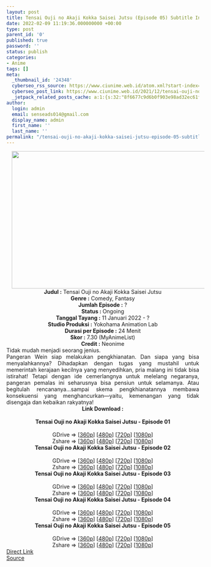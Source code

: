 ```yaml
---
layout: post
title: Tensai Ouji no Akaji Kokka Saisei Jutsu (Episode 05) Subtitle Indonesia
date: 2022-02-09 11:19:36.000000000 +00:00
type: post
parent_id: '0'
published: true
password: ''
status: publish
categories:
- Anime
tags: []
meta:
  _thumbnail_id: '24348'
  cyberseo_rss_source: https://www.ciunime.web.id/atom.xml?start-index=1
  cyberseo_post_link: https://www.ciunime.web.id/2021/12/tensai-ouji-no-akaji-kokka-saisei-jutsu.html
  _jetpack_related_posts_cache: a:1:{s:32:"8f6677c9d6b0f903e98ad32ec61f8deb";a:2:{s:7:"expires";i:1657235823;s:7:"payload";a:3:{i:0;a:1:{s:2:"id";i:25213;}i:1;a:1:{s:2:"id";i:25178;}i:2;a:1:{s:2:"id";i:24903;}}}}
author:
  login: admin
  email: senseads014@gmail.com
  display_name: admin
  first_name: ''
  last_name: ''
permalink: "/tensai-ouji-no-akaji-kokka-saisei-jutsu-episode-05-subtitle-indonesia/"
---
```

<div class="separator" style="clear: both; text-align: center;"><a href="https://blogger.googleusercontent.com/img/a/AVvXsEjvr3EMlyzt0jSC6c2RA1k4TR5p3IdkzrPBWwo84K-chWSfClWVW2pQt-gTl5hq7FsFVTAhJn57RT3s-B2wPSPKCGxo0QNfu20UxRvF_Mxn-kzJ3fF5maGUZt_GxPNRWZfIXsDa86cUskE1jclss-bg8mfmSkrcFO8EyLYIInt3FN4sfjykV0IclDXN=s1280" style="margin-left: 1em; margin-right: 1em;"><img border="0" data-original-height="720" data-original-width="1280" height="360" src="{{ site.baseurl }}/assets/2022/02/AVvXsEjvr3EMlyzt0jSC6c2RA1k4TR5p3IdkzrPBWwo84K-chWSfClWVW2pQt-gTl5hq7FsFVTAhJn57RT3s-B2wPSPKCGxo0QNfu20UxRvF_Mxn-kzJ3fF5maGUZt_GxPNRWZfIXsDa86cUskE1jclss-bg8mfmSkrcFO8EyLYIInt3FN4sfjykV0IclDXN=w640-h360" width="640" /></a></div>
<div class="separator" style="clear: both; text-align: center;"></div>
<div style="text-align: center;"><b>Judul</b><b><b> </b>:</b> Tensai Ouji no Akaji Kokka Saisei Jutsu</div>
<div style="text-align: center;"><b><b>Genre :</b></b> Comedy, Fantasy</div>
<div style="text-align: center;"><b>Jumlah Episode :</b> ?<br /><b>Status :&nbsp;</b>Ongoing<br /><b>Tanggal Tayang :</b> 11 Januari 2022 - ?<br /><b>Studio Produksi :</b>&nbsp;Yokohama Animation Lab<br /><b>Durasi per Episode :</b> 24 Menit</div>
<div style="text-align: center;"><b>Skor :</b> 7.30 (MyAnimeList)</div>
<div style="text-align: center;"><b>Credit :</b>&nbsp;Neonime</div>
<div style="text-align: center;"></div>
<div style="text-align: justify;">
<div>Tidak mudah menjadi seorang jenius.</div>
<div></div>
<div>Pangeran Wein siap melakukan pengkhianatan. Dan siapa yang bisa menyalahkannya? Dihadapkan dengan tugas yang mustahil untuk memerintah kerajaan kecilnya yang menyedihkan, pria malang ini tidak bisa istirahat! Tetapi dengan ide cemerlangnya untuk melelang negaranya, pangeran pemalas ini seharusnya bisa pensiun untuk selamanya. Atau begitulah rencananya...sampai skema pengkhianatannya membawa konsekuensi yang menghancurkan—yaitu, kemenangan yang tidak disengaja dan kebaikan rakyatnya!</div>
</div>
<div style="text-align: justify;"></div>
<div style="text-align: justify;"></div>
<div style="text-align: center;">
<div style="text-align: center;">
<div style="text-align: left;">
<div style="text-align: center;"><b>Link Download :</b></div>
<div style="text-align: center;"><b><br /></b></div>
<div style="text-align: center;"><span style="text-align: left;"><b>Tensai Ouji no Akaji Kokka Saisei Jutsu&nbsp;</b></span><b>- Episode 01</b></div>
<div style="text-align: center;"><b><br /></b></div>
<div style="text-align: center;">GDrive =&gt; [<a href="https://www.mp4upload.com/btmqobahhyeu" target="_blank" rel="noopener">360p</a>] [<a href="https://acefile.co/f/65042432/neonime_pangeran-jenius-dipaksa-ngelunasi-utang-negara-01-480p-zip" target="_blank" rel="noopener">480p</a>] [<a href="https://acefile.co/f/65042587/neonime_pangeran-jenius-dipaksa-ngelunasi-utang-negara-01-720p-zip" target="_blank" rel="noopener">720p</a>] [<a href="https://acefile.co/f/65042782/neonime_pangeran-jenius-dipaksa-ngelunasi-utang-negara-01-1080p-zip" target="_blank" rel="noopener">1080p</a>]</div>
<div style="text-align: center;">Zshare =&gt; [<a href="https://www5.zippyshare.com/v/SDXAA0RK/file.html" target="_blank" rel="noopener">360p</a>] [<a href="https://www56.zippyshare.com/v/kN0zzfOY/file.html" target="_blank" rel="noopener">480p</a>] [<a href="https://www8.zippyshare.com/v/QwBh27rD/file.html" target="_blank" rel="noopener">720p</a>] [<a href="https://www31.zippyshare.com/v/xAjbWUaI/file.html" target="_blank" rel="noopener">1080p</a>]</div>
<div style="text-align: center;"></div>
<div style="text-align: center;">
<div><span style="text-align: left;"><b>Tensai Ouji no Akaji Kokka Saisei Jutsu&nbsp;</b></span><b>- Episode 02</b></div>
<div><b><br /></b></div>
<div>GDrive =&gt; [<a href="https://www.mp4upload.com/ti6ybi73y5o4" target="_blank" rel="noopener">360p</a>] [<a href="https://www.mp4upload.com/tuyesemtma7v" target="_blank" rel="noopener">480p</a>] [<a href="https://www.mp4upload.com/mlagkvwhmsi1" target="_blank" rel="noopener">720p</a>] [<a href="https://mir.cr/IDHDEVQZ" target="_blank" rel="noopener">1080p</a>]</div>
<div>Zshare =&gt; [<a href="https://www4.zippyshare.com/v/Lgu5Tenz/file.html" target="_blank" rel="noopener">360p</a>] [<a href="https://www26.zippyshare.com/v/QiqOPcGb/file.html" target="_blank" rel="noopener">480p</a>] [<a href="https://www57.zippyshare.com/v/aulITOvP/file.html" target="_blank" rel="noopener">720p</a>] [<a href="https://www85.zippyshare.com/v/KFpqlmtD/file.html" target="_blank" rel="noopener">1080p</a>]</div>
<div></div>
<div>
<div><span style="text-align: left;"><b>Tensai Ouji no Akaji Kokka Saisei Jutsu&nbsp;</b></span><b>- Episode 03</b></div>
<div><b><br /></b></div>
<div>GDrive =&gt; [<a href="https://www.mp4upload.com/4xf15q1hm0tk" target="_blank" rel="noopener">360p</a>] [<a href="https://acefile.co/f/66286704/neonime_pangeran-jenius-dipaksa-ngelunasi-utang-negara-03-480p-zip" target="_blank" rel="noopener">480p</a>] [<a href="https://acefile.co/f/66286817/neonime_pangeran-jenius-dipaksa-ngelunasi-utang-negara-03-720p-zip" target="_blank" rel="noopener">720p</a>] [<a href="https://acefile.co/f/66287034/neonime_pangeran-jenius-dipaksa-ngelunasi-utang-negara-03-1080p-zip" target="_blank" rel="noopener">1080p</a>]</div>
<div>Zshare =&gt; [<a href="https://www22.zippyshare.com/v/Y6DLihce/file.html" target="_blank" rel="noopener">360p</a>] [<a href="https://www37.zippyshare.com/v/kdr4VYuL/file.html" target="_blank" rel="noopener">480p</a>] [<a href="https://www101.zippyshare.com/v/mKmVQFQr/file.html" target="_blank" rel="noopener">720p</a>] [<a href="https://www64.zippyshare.com/v/5IaiD2MU/file.html" target="_blank" rel="noopener">1080p</a>]</div>
</div>
<div></div>
<div>
<div><span style="text-align: left;"><b>Tensai Ouji no Akaji Kokka Saisei Jutsu&nbsp;</b></span><b>- Episode 04</b></div>
<div><b><br /></b></div>
<div>GDrive =&gt; [<a href="https://www.mp4upload.com/lt7gwcq6ogps" target="_blank" rel="noopener">360p</a>] [<a href="https://acefile.co/f/66890720/neonime_pangeran-jenius-dipaksa-ngelunasi-utang-negara-04-480p-zip" target="_blank" rel="noopener">480p</a>] [<a href="https://acefile.co/f/66890864/neonime_pangeran-jenius-dipaksa-ngelunasi-utang-negara-04-720p-zip" target="_blank" rel="noopener">720p</a>] [<a href="https://acefile.co/f/66891083/neonime_pangeran-jenius-dipaksa-ngelunasi-utang-negara-04-1080p-zip" target="_blank" rel="noopener">1080p</a>]</div>
<div>Zshare =&gt; [<a href="https://www106.zippyshare.com/v/JcZKYJ5t/file.html" target="_blank" rel="noopener">360p</a>] [<a href="https://www44.zippyshare.com/v/weLy5uCP/file.html" target="_blank" rel="noopener">480p</a>] [<a href="https://www106.zippyshare.com/v/pKz7GB0h/file.html" target="_blank" rel="noopener">720p</a>] [<a href="https://www113.zippyshare.com/v/8jVjj91n/file.html" target="_blank" rel="noopener">1080p</a>]</div>
</div>
<div></div>
<div>
<div><span style="text-align: left;"><b>Tensai Ouji no Akaji Kokka Saisei Jutsu&nbsp;</b></span><b>- Episode 05</b></div>
<div><b><br /></b></div>
<div>GDrive =&gt; [<a href="https://www.mp4upload.com/c996eaththqb" target="_blank" rel="noopener">360p</a>] [<a href="https://acefile.co/f/67480578/neonime_pangeran-jenius-dipaksa-ngelunasi-utang-negara-05-480p-zip" target="_blank" rel="noopener">480p</a>] [<a href="https://acefile.co/f/67480688/neonime_pangeran-jenius-dipaksa-ngelunasi-utang-negara-05-720p-zip" target="_blank" rel="noopener">720p</a>] [<a href="https://acefile.co/f/67480850/neonime_pangeran-jenius-dipaksa-ngelunasi-utang-negara-05-1080p-zip" target="_blank" rel="noopener">1080p</a>]</div>
<div>Zshare =&gt; [<a href="https://www65.zippyshare.com/v/BV9JSPP8/file.html" target="_blank" rel="noopener">360p</a>] [<a href="https://www61.zippyshare.com/v/hgzG09Lq/file.html" target="_blank" rel="noopener">480p</a>] [<a href="https://www108.zippyshare.com/v/BJnuTBxs/file.html" target="_blank" rel="noopener">720p</a>] [<a href="https://www75.zippyshare.com/v/5MUiVag9/file.html" target="_blank" rel="noopener">1080p</a>]</div>
</div>
</div>
</div>
</div>
</div>
<link rel="stylesheet" href="https://cdnjs.cloudflare.com/ajax/libs/font-awesome/4.7.0/css/font-awesome.min.css" />
<div class="divbtn"> <a href="https://handymansurrender.com/fihup8buzv?key=94550f7ce39444073321dde3b8782f97" class="btn"><i class="fa fa-download"></i> Direct Link</a> <br /><a href="https://www.ciunime.web.id/2021/12/tensai-ouji-no-akaji-kokka-saisei-jutsu.html">Source</a> </div>
